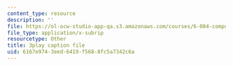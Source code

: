 ```yaml
---
content_type: resource
description: ''
file: https://ol-ocw-studio-app-qa.s3.amazonaws.com/courses/6-004-computation-structures-spring-2017/6167e9743eed6419f5688fc5a7342c6a_wPwWtFMkxLo.srt
file_type: application/x-subrip
resourcetype: Other
title: 3play caption file
uid: 6167e974-3eed-6419-f568-8fc5a7342c6a
---
```

